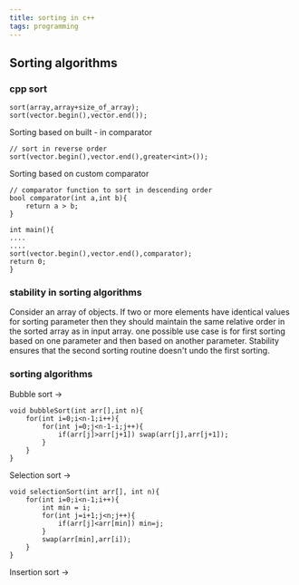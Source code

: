 ```yaml
---
title: sorting in c++
tags: programming
---
```

## Sorting algorithms
### cpp  sort
```
sort(array,array+size_of_array);
sort(vector.begin(),vector.end());
```

 Sorting based on built - in comparator 

```
// sort in reverse order
sort(vector.begin(),vector.end(),greater<int>());
```

Sorting based on custom comparator

```
// comparator function to sort in descending order
bool comparator(int a,int b){
	return a > b;
}

int main(){
....
....
sort(vector.begin(),vector.end(),comparator);
return 0;
}
```

### stability in sorting algorithms
Consider an array of objects. If two or more elements have identical values for sorting parameter then they should maintain the same relative order in the sorted array as in input array. 
one possible use case is for first sorting based on one parameter and then based on another parameter. Stability ensures that the second sorting routine doesn't undo the first sorting.

### sorting algorithms
Bubble sort ->  
```
void bubbleSort(int arr[],int n){
	for(int i=0;i<n-1;i++){
		for(int j=0;j<n-1-i;j++){
			if(arr[j]>arr[j+1]) swap(arr[j],arr[j+1]);
		}
	}
}

```

Selection sort -> 
```
void selectionSort(int arr[], int n){
	for(int i=0;i<n-1;i++){
		int min = i;
		for(int j=i+1;j<n;j++){
			if(arr[j]<arr[min]) min=j;
		}
		swap(arr[min],arr[i]);
	}
}

```

Insertion sort ->
```

```